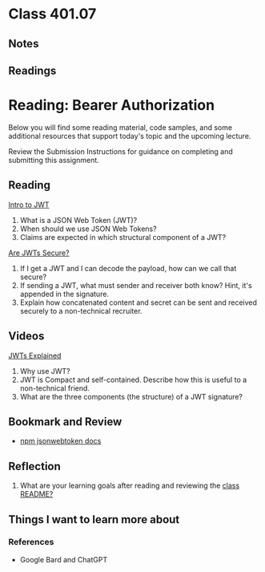 # Class 401.07

## Notes

## Readings
# Reading: Bearer Authorization

Below you will find some reading material, code samples, and some additional resources that support today's topic and the upcoming lecture.

Review the Submission Instructions for guidance on completing and submitting this assignment.

## Reading

[Intro to JWT](https://jwt.io/introduction/)

1. What is a JSON Web Token (JWT)?
1. When should we use JSON Web Tokens?
1. Claims are expected in which structural component of a JWT?

[Are JWTs Secure?](https://stackoverflow.com/questions/27301557/if-you-can-decode-jwt-how-are-they-secure)

1. If I get a JWT and I can decode the payload, how can we call that secure?
1. If sending a JWT, what must sender and receiver both know?  Hint, it's appended in the signature.
1. Explain how concatenated content and secret can be sent and received securely to a non-technical recruiter.

## Videos

[JWTs Explained](https://www.youtube.com/watch?v=926mknSW9Lo)

1. Why use JWT?
1. JWT is Compact and self-contained. Describe how this is useful to a non-technical friend.
1. What are the three components (the structure) of a JWT signature?

## Bookmark and Review

- [npm jsonwebtoken docs](https://www.npmjs.com/package/jsonwebtoken)

## Reflection

1. What are your learning goals after reading and reviewing the [class README?](./)

## Things I want to learn more about

### References
- Google Bard and ChatGPT
